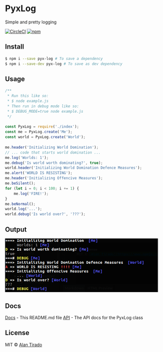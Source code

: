 # PyxLog
Simple and pretty logging

[![CircleCI](https://img.shields.io/circleci/project/github/boxman0617/pyx-log.svg)]()
[![npm](https://img.shields.io/boxman0617/v/pyx-log.svg)]()

## Install

```bash
$ npm i --save pyx-log # To save a dependency
$ npm i --save-dev pyx-log # To save as dev dependency
```

## Usage

```javascript
/**
 * Run this like so:
 * $ node example.js
 * Then run in debug mode like so:
 * $ DEBUG_MODE=true node example.js
 */

const PyxLog = require('./index');
const me = PyxLog.create('Me');
const world = PyxLog.create('World');

me.header('Initializing World Domination');
// ... code that starts world domination ...
me.log('Worlds: 1');
me.debug('Is world worth dominating?', true);
world.header('Initializing World Domination Defence Measures');
me.alert('WORLD IS RESISTING');
me.header('Initializing Offencive Measures');
me.beSilent();
for (let i = 0; i < 100; i += 1) {
	me.log('FIRE!');
}
me.beNormal();
world.log('...');
world.debug('Is world over?', '???');
```

## Output

![PyxLog Output](https://raw.githubusercontent.com/boxman0617/pyx-log/master/pyx-log-output.png)

## Docs

[Docs](https://boxman0617.github.io/pyx-log/) - This README.md file
[API](https://boxman0617.github.io/pyx-log/PyxLog.html) - The API docs for the PyxLog class

## License
MIT © [Alan Tirado](https://www.npmjs.com/~boxman0617)
